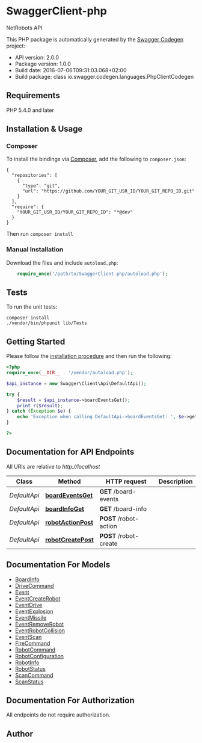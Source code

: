 # SwaggerClient-php
NetRobots API

This PHP package is automatically generated by the [Swagger Codegen](https://github.com/swagger-api/swagger-codegen) project:

- API version: 2.0.0
- Package version: 1.0.0
- Build date: 2016-07-06T09:31:03.068+02:00
- Build package: class io.swagger.codegen.languages.PhpClientCodegen

## Requirements

PHP 5.4.0 and later

## Installation & Usage
### Composer

To install the bindings via [Composer](http://getcomposer.org/), add the following to `composer.json`:

```
{
  "repositories": [
    {
      "type": "git",
      "url": "https://github.com/YOUR_GIT_USR_ID/YOUR_GIT_REPO_ID.git"
    }
  ],
  "require": {
    "YOUR_GIT_USR_ID/YOUR_GIT_REPO_ID": "*@dev"
  }
}
```

Then run `composer install`

### Manual Installation

Download the files and include `autoload.php`:

```php
    require_once('/path/to/SwaggerClient-php/autoload.php');
```

## Tests 

To run the unit tests:

```
composer install
./vendor/bin/phpunit lib/Tests
```

## Getting Started

Please follow the [installation procedure](#installation--usage) and then run the following:

```php
<?php
require_once(__DIR__ . '/vendor/autoload.php');

$api_instance = new Swagger\Client\Api\DefaultApi();

try {
    $result = $api_instance->boardEventsGet();
    print_r($result);
} catch (Exception $e) {
    echo 'Exception when calling DefaultApi->boardEventsGet: ', $e->getMessage(), "\n";
}

?>
```

## Documentation for API Endpoints

All URIs are relative to *http://localhost*

Class | Method | HTTP request | Description
------------ | ------------- | ------------- | -------------
*DefaultApi* | [**boardEventsGet**](docs/DefaultApi.md#boardeventsget) | **GET** /board-events | 
*DefaultApi* | [**boardInfoGet**](docs/DefaultApi.md#boardinfoget) | **GET** /board-info | 
*DefaultApi* | [**robotActionPost**](docs/DefaultApi.md#robotactionpost) | **POST** /robot-action | 
*DefaultApi* | [**robotCreatePost**](docs/DefaultApi.md#robotcreatepost) | **POST** /robot-create | 


## Documentation For Models

 - [BoardInfo](docs/BoardInfo.md)
 - [DriveCommand](docs/DriveCommand.md)
 - [Event](docs/Event.md)
 - [EventCreateRobot](docs/EventCreateRobot.md)
 - [EventDrive](docs/EventDrive.md)
 - [EventExplosion](docs/EventExplosion.md)
 - [EventMissile](docs/EventMissile.md)
 - [EventRemoveRobot](docs/EventRemoveRobot.md)
 - [EventRobotCollision](docs/EventRobotCollision.md)
 - [EventScan](docs/EventScan.md)
 - [FireCommand](docs/FireCommand.md)
 - [RobotCommand](docs/RobotCommand.md)
 - [RobotConfiguration](docs/RobotConfiguration.md)
 - [RobotInfo](docs/RobotInfo.md)
 - [RobotStatus](docs/RobotStatus.md)
 - [ScanCommand](docs/ScanCommand.md)
 - [ScanStatus](docs/ScanStatus.md)


## Documentation For Authorization

 All endpoints do not require authorization.


## Author





